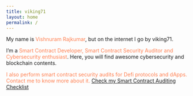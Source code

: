 ```yaml
---
title: viking71
layout: home
permalink: /
---
```


My name is <font color=#FF7F50>Vishnuram Rajkumar</font>, but on the internet I go by viking71.

I’m a <font color=#FF7F50>Smart Contract Developer, Smart Contract Security Auditor and Cybersecurity enthusiast</font>. Here, you will find awesome cybersecurity and blockchain contents.

<font color=#FF7F50>I also perform smart contract security audits for Defi protocols and dApps. Contact me to know more about it. <a href="https://github.com/vishnuram1999/Smart-Contract-Auditing-Checklist">Check my Smart Contract Auditing Checklist</a></font>
